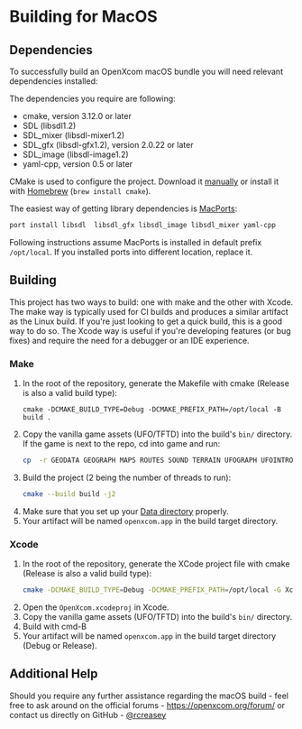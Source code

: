 # Building for MacOS

## Dependencies

To successfully build an OpenXcom macOS bundle you will need relevant dependencies installed:

The dependencies you require are following:
- cmake, version 3.12.0 or later
- SDL (libsdl1.2)
- SDL_mixer (libsdl-mixer1.2)
- SDL_gfx (libsdl-gfx1.2), version 2.0.22 or later
- SDL_image (libsdl-image1.2)
- yaml-cpp, version 0.5 or later

CMake is used to configure the project. Download it [manually](https://cmake.org/download/) or install it with [Homebrew](https://brew.sh) (`brew install cmake`).

The easiest way of getting library dependencies is [MacPorts](https://www.macports.org/):
```sh
port install libsdl  libsdl_gfx libsdl_image libsdl_mixer yaml-cpp
```

Following instructions assume MacPorts is installed in default prefix `/opt/local`. If you installed ports into different location, replace it.

## Building
This project has two ways to build: one with make and the other with Xcode.  The make way is typically used for CI builds and produces a similar artifact as the Linux build.  If you're just looking to get a quick build, this is a good way to do so.  The Xcode way is useful if you're developing features (or bug fixes) and require the need for a debugger or an IDE experience.

### Make
1. In the root of the repository, generate the Makefile with cmake (Release is also a valid build type):
    ```
    cmake -DCMAKE_BUILD_TYPE=Debug -DCMAKE_PREFIX_PATH=/opt/local -B build .
    ```
1. Copy the vanilla game assets (UFO/TFTD) into the build's `bin/` directory. If the game is next to the repo, cd into game and run:
    ```sh
    cp  -r GEODATA GEOGRAPH MAPS ROUTES SOUND TERRAIN UFOGRAPH UFOINTRO* UNITS ../OpenXcom/bin/UFO/
    ```
1. Build the project (2 being the number of threads to run):
    ```sh
    cmake --build build -j2
    ```
1. Make sure that you set up your [Data directory](https://github.com/OpenXcom/OpenXcom#directory-locations) properly.
1. Your artifact will be named `openxcom.app` in the build target directory.


### Xcode
1. In the root of the repository, generate the XCode project file with cmake (Release is also a valid build type):
    ```sh
    cmake -DCMAKE_BUILD_TYPE=Debug -DCMAKE_PREFIX_PATH=/opt/local -G Xcode -B build .
    ```
1. Open the `OpenXcom.xcodeproj` in Xcode.
1. Copy the vanilla game assets (UFO/TFTD) into the build's `bin/` directory.
1. Build with cmd-B
1. Your artifact will be named `openxcom.app` in the build target directory (Debug or Release).

## Additional Help
Should you require any further assistance regarding the macOS build - feel free to ask around on the official forums - https://openxcom.org/forum/ or contact us directly on GitHub - [@rcreasey](http://github.com/rcreasey)
